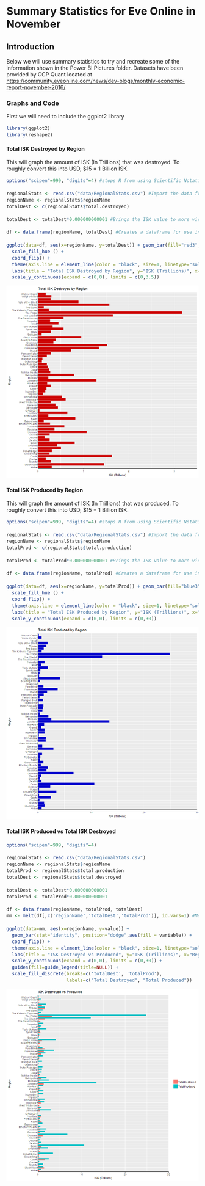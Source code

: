 Summary Statistics for Eve Online in November
================

Introduction
------------

Below we will use summary statistics to try and recreate some of the information shown in the Power BI Pictures folder. Datasets have been provided by CCP Quant located at <https://community.eveonline.com/news/dev-blogs/monthly-economic-report-november-2016/>

### Graphs and Code

First we will need to include the ggplot2 library

``` r
library(ggplot2)
library(reshape2)
```

#### Total ISK Destroyed by Region

This will graph the amount of ISK (In Trillions) that was destroyed. To roughly convert this into USD, $15 = 1 Billion ISK.

``` r
options("scipen"=999, "digits"=4) #stops R from using Scientific Notation when viewing ISK

regionalStats <- read.csv("data/RegionalStats.csv") #Import the data from the csv
regionName <- regionalStats$regionName
totalDest <- c(regionalStats$total.destroyed)

totalDest <- totalDest*0.000000000001 #Brings the ISK value to more viewable number (in the Trillions)

df <- data.frame(regionName, totalDest) #Creates a dataframe for use in ggplot

ggplot(data=df, aes(x=regionName, y=totalDest)) + geom_bar(fill="red3", stat="identity", linetype=2) + 
  scale_fill_hue () + 
  coord_flip() +
  theme(axis.line = element_line(color = "black", size=1, linetype="solid")) +
  labs(title = "Total ISK Destroyed by Region", y="ISK (Trillions)", x="Region") +
  scale_y_continuous(expand = c(0,0), limits = c(0,3.5))
```

![](Summary_files/figure-markdown_github/RegionalDest-1.png)

#### Total ISK Produced by Region

This will graph the amount of ISK (In Trillions) that was produced. To roughly convert this into USD, $15 = 1 Billion ISK.

``` r
options("scipen"=999, "digits"=4) #stops R from using Scientific Notation when viewing ISK

regionalStats <- read.csv("data/RegionalStats.csv") #Import the data from the csv
regionName <- regionalStats$regionName
totalProd <- c(regionalStats$total.production)

totalProd <- totalProd*0.000000000001 #Brings the ISK value to more viewable number (in the Trillions)

df <- data.frame(regionName, totalProd) #Creates a dataframe for use in ggplot

ggplot(data=df, aes(x=regionName, y=totalProd)) + geom_bar(fill="blue3", stat="identity", linetype=2) + 
  scale_fill_hue () + 
  coord_flip() +
  theme(axis.line = element_line(color = "black", size=1, linetype="solid")) +
  labs(title = "Total ISK Produced by Region", y="ISK (Trillions)", x="Region") +
  scale_y_continuous(expand = c(0,0), limits = c(0,30))
```

![](Summary_files/figure-markdown_github/RegionalProd-1.png)

#### Total ISK Produced vs Total ISK Destroyed

``` r
options("scipen"=999, "digits"=4)

regionalStats <- read.csv("data/RegionalStats.csv")
regionName <- regionalStats$regionName
totalProd <- regionalStats$total.production
totalDest <- regionalStats$total.destroyed

totalDest <- totalDest*0.000000000001
totalProd <- totalProd*0.000000000001

df <- data.frame(regionName, totalProd, totalDest)
mm <- melt(df[,c('regionName','totalDest','totalProd')], id.vars=1) #Melts the dataframe so we can use it to create a clustered bar chart

ggplot(data=mm, aes(x=regionName, y=value)) +
  geom_bar(stat="identity", position="dodge",aes(fill = variable)) +
  coord_flip() +
  theme(axis.line = element_line(color = "black", size=1, linetype="solid")) +
  labs(title = "ISK Destroyed vs Produced", y="ISK (Trillions)", x="Region") +
  scale_y_continuous(expand = c(0,0), limits = c(0,30)) +
  guides(fill=guide_legend(title=NULL)) +
  scale_fill_discrete(breaks=c('totalDest', 'totalProd'),
                      labels=c("Total Destroyed", "Total Produced"))
```

![](Summary_files/figure-markdown_github/RegionalComparison-1.png)
